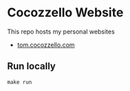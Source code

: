 # Cocozzello Website

This repo hosts my personal websites
- [tom.cocozzello.com](http://tom.cocozzello.com)

## Run locally

```
make run
```
